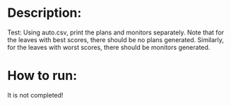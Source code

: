 # Description:
Test: Using auto.csv, print the plans and monitors separately. Note that for the leaves with best scores, there should be no plans generated. Similarly, for the leaves with worst scores, there should be monitors generated.

# How to run:
It is not completed!
